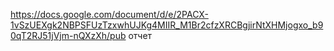 https://docs.google.com/document/d/e/2PACX-1vSzUEXgk2NBPSFUzTzxwhUJKg4MIIR_M1Br2cfzXRCBgjirNtXHMjogxo_b90qT2RJ51jVjm-nQXzXh/pub
отчет
